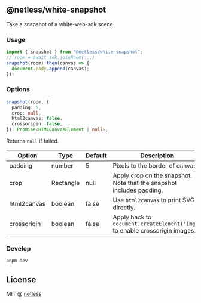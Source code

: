 ## @netless/white-snapshot

Take a snapshot of a white-web-sdk scene.

### Usage

```js
import { snapshot } from "@netless/white-snapshot";
// room = await sdk.joinRoom(...)
snapshot(room).then(canvas => {
  document.body.append(canvas);
});
```

### Options

```ts
snapshot(room, {
  padding: 5,
  crop: null,
  html2canvas: false,
  crossorigin: false,
}): Promise<HTMLCanvasElement | null>;
```

Returns `null` if failed.

| Option      | Type      | Default | Description                                                                 |
| ----------- | --------- | ------- | --------------------------------------------------------------------------- |
| padding     | number    | 5       | Pixels to the border of canvas.                                             |
| crop        | Rectangle | null    | Apply crop on the snapshot. Note that the snapshot includes padding.        |
| html2canvas | boolean   | false   | Use `html2canvas` to print SVG directly.                                    |
| crossorigin | boolean   | false   | Apply hack to `document.createElement('img')` to enable crossorigin images. |

### Develop

```bash
pnpm dev
```

## License

MIT @ [netless](https://github.com/netless-io/white-snapshot)

